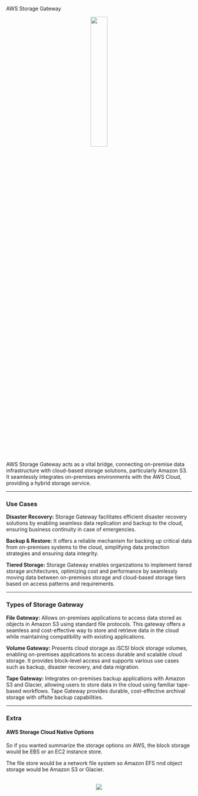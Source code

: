 AWS Storage Gateway 

<div align="center">
  <img src="https://cdn2.iconfinder.com/data/icons/amazon-aws-stencils/100/Storage__Content_Delivery_AWS_Storage_Gateway-512.png" width="30%">
</div>
<br/>

AWS Storage Gateway acts as a vital bridge, connecting on-premise data infrastructure with cloud-based storage solutions, particularly Amazon S3. It seamlessly integrates on-premises environments with the AWS Cloud, providing a hybrid storage service.

<hr/>

### Use Cases

<b>Disaster Recovery:</b> Storage Gateway facilitates efficient disaster recovery solutions by enabling seamless data replication and backup to the cloud, ensuring business continuity in case of emergencies.

<b>Backup & Restore:</b> It offers a reliable mechanism for backing up critical data from on-premises systems to the cloud, simplifying data protection strategies and ensuring data integrity.

<b>Tiered Storage:</b> Storage Gateway enables organizations to implement tiered storage architectures, optimizing cost and performance by seamlessly moving data between on-premises storage and cloud-based storage tiers based on access patterns and requirements.

<hr/>

### Types of Storage Gateway

<b>File Gateway:</b> Allows on-premises applications to access data stored as objects in Amazon S3 using standard file protocols. This gateway offers a seamless and cost-effective way to store and retrieve data in the cloud while maintaining compatibility with existing applications.

<b>Volume Gateway:</b> Presents cloud storage as iSCSI block storage volumes, enabling on-premises applications to access durable and scalable cloud storage. It provides block-level access and supports various use cases such as backup, disaster recovery, and data migration.

<b>Tape Gateway:</b> Integrates on-premises backup applications with Amazon S3 and Glacier, allowing users to store data in the cloud using familiar tape-based workflows. Tape Gateway provides durable, cost-effective archival storage with offsite backup capabilities.


<hr/>

### Extra

#### AWS Storage Cloud Native Options

So if you wanted summarize the storage options on AWS, the block storage would be EBS or an EC2 instance store. 

The file store would be a network file system so Amazon EFS nnd object storage would be Amazon S3 or Glacier.

<br/>

<div align="center">
  <img src="https://thumbs2.imgbox.com/f7/45/7NyuhKAK_t.png">
</div>
